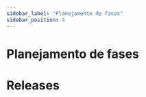 ```yaml
---
sidebar_label: "Planejamento de fases"
sidebar_position: 4
---
```


# Planejamento de fases




# Releases
